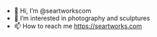 - 👋 Hi, I’m @seartworkscom
- 👀 I’m interested in photography and sculptures
- 📫 How to reach me https://seartworks.com

<!---
seartworkscom/seartworkscom is a ✨ special ✨ repository because its `README.md` (this file) appears on your GitHub profile.
You can click the Preview link to take a look at your changes.
--->
